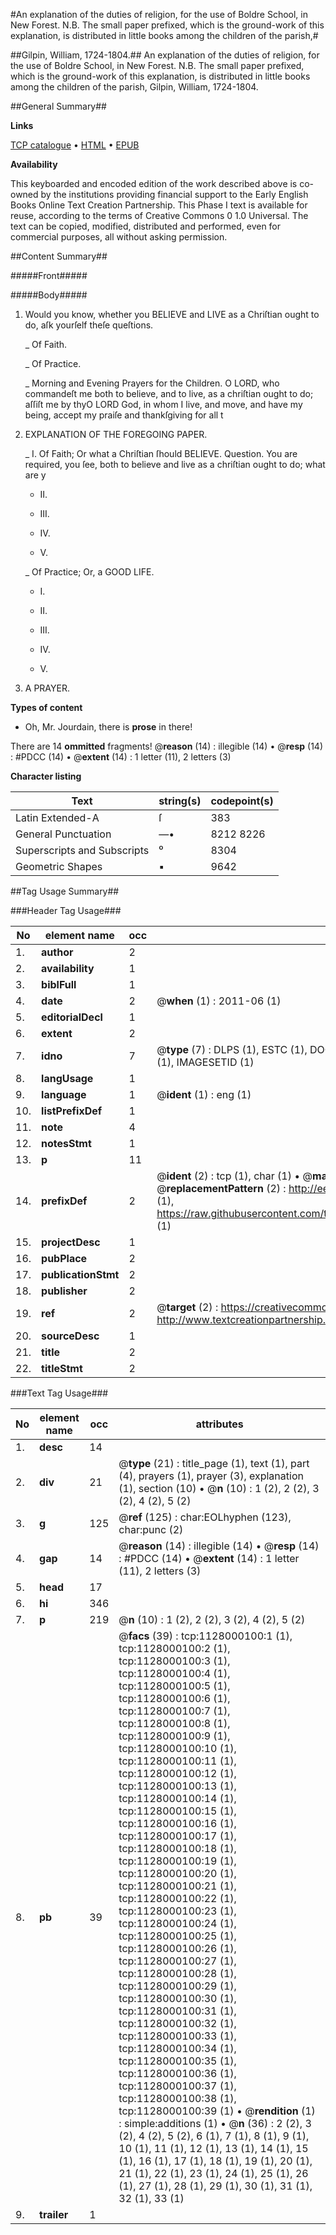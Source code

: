 #An explanation of the duties of religion, for the use of Boldre School, in New Forest. N.B. The small paper prefixed, which is the ground-work of this explanation, is distributed in little books among the children of the parish,#

##Gilpin, William, 1724-1804.##
An explanation of the duties of religion, for the use of Boldre School, in New Forest. N.B. The small paper prefixed, which is the ground-work of this explanation, is distributed in little books among the children of the parish,
Gilpin, William, 1724-1804.

##General Summary##

**Links**

[TCP catalogue](http://www.ota.ox.ac.uk/tcp/)  • 
[HTML](http://tei.it.ox.ac.uk/tcp/Texts-HTML/free/004/004790974.html)  • 
[EPUB](http://tei.it.ox.ac.uk/tcp/Texts-EPUB/free/004/004790974.epub)

**Availability**

This keyboarded and encoded edition of the
	       work described above is co-owned by the institutions
	       providing financial support to the Early English Books
	       Online Text Creation Partnership. This Phase I text is
	       available for reuse, according to the terms of Creative
	       Commons 0 1.0 Universal. The text can be copied,
	       modified, distributed and performed, even for
	       commercial purposes, all without asking permission.


##Content Summary##

#####Front#####

#####Body#####

1. Would you know, whether you BELIEVE and LIVE as a Chriſtian ought to do, aſk yourſelf theſe queſtions.

    _ Of Faith.

    _ Of Practice.

    _ Morning and Evening Prayers for the Children.
O LORD, who commandeſt me both to believe, and to live, as a chriſtian ought to do; aſſiſt me by thyO LORD God, in whom I live, and move, and have my being, accept my praiſe and thankſgiving for all t
1. EXPLANATION OF THE FOREGOING PAPER.

    _ I. Of Faith; Or what a Chriſtian ſhould BELIEVE.
Question. You are required, you ſee, both to believe and live as a chriſtian ought to do; what are y
      * II.

      * III.

      * IV.

      * V.

    _ Of Practice; Or, a GOOD LIFE.

      * I.

      * II.

      * III.

      * IV.

      * V.

1. A PRAYER.

**Types of content**

  * Oh, Mr. Jourdain, there is **prose** in there!

There are 14 **ommitted** fragments! 
 @__reason__ (14) : illegible (14)  •  @__resp__ (14) : #PDCC (14)  •  @__extent__ (14) : 1 letter (11), 2 letters (3)

**Character listing**


|Text|string(s)|codepoint(s)|
|---|---|---|
|Latin Extended-A|ſ|383|
|General Punctuation|—•|8212 8226|
|Superscripts             and Subscripts|⁰|8304|
|Geometric Shapes|▪|9642|

##Tag Usage Summary##

###Header Tag Usage###

|No|element name|occ|attributes|
|---|---|---|---|
|1.|__author__|2||
|2.|__availability__|1||
|3.|__biblFull__|1||
|4.|__date__|2| @__when__ (1) : 2011-06 (1)|
|5.|__editorialDecl__|1||
|6.|__extent__|2||
|7.|__idno__|7| @__type__ (7) : DLPS (1), ESTC (1), DOCNO (1), TCP (1), GALEDOCNO (1), CONTENTSET (1), IMAGESETID (1)|
|8.|__langUsage__|1||
|9.|__language__|1| @__ident__ (1) : eng (1)|
|10.|__listPrefixDef__|1||
|11.|__note__|4||
|12.|__notesStmt__|1||
|13.|__p__|11||
|14.|__prefixDef__|2| @__ident__ (2) : tcp (1), char (1)  •  @__matchPattern__ (2) : ([0-9\-]+):([0-9IVX]+) (1), (.+) (1)  •  @__replacementPattern__ (2) : http://eebo.chadwyck.com/downloadtiff?vid=$1&page=$2 (1), https://raw.githubusercontent.com/textcreationpartnership/Texts/master/tcpchars.xml#$1 (1)|
|15.|__projectDesc__|1||
|16.|__pubPlace__|2||
|17.|__publicationStmt__|2||
|18.|__publisher__|2||
|19.|__ref__|2| @__target__ (2) : https://creativecommons.org/publicdomain/zero/1.0/ (1), http://www.textcreationpartnership.org/docs/. (1)|
|20.|__sourceDesc__|1||
|21.|__title__|2||
|22.|__titleStmt__|2||


###Text Tag Usage###

|No|element name|occ|attributes|
|---|---|---|---|
|1.|__desc__|14||
|2.|__div__|21| @__type__ (21) : title_page (1), text (1), part (4), prayers (1), prayer (3), explanation (1), section (10)  •  @__n__ (10) : 1 (2), 2 (2), 3 (2), 4 (2), 5 (2)|
|3.|__g__|125| @__ref__ (125) : char:EOLhyphen (123), char:punc (2)|
|4.|__gap__|14| @__reason__ (14) : illegible (14)  •  @__resp__ (14) : #PDCC (14)  •  @__extent__ (14) : 1 letter (11), 2 letters (3)|
|5.|__head__|17||
|6.|__hi__|346||
|7.|__p__|219| @__n__ (10) : 1 (2), 2 (2), 3 (2), 4 (2), 5 (2)|
|8.|__pb__|39| @__facs__ (39) : tcp:1128000100:1 (1), tcp:1128000100:2 (1), tcp:1128000100:3 (1), tcp:1128000100:4 (1), tcp:1128000100:5 (1), tcp:1128000100:6 (1), tcp:1128000100:7 (1), tcp:1128000100:8 (1), tcp:1128000100:9 (1), tcp:1128000100:10 (1), tcp:1128000100:11 (1), tcp:1128000100:12 (1), tcp:1128000100:13 (1), tcp:1128000100:14 (1), tcp:1128000100:15 (1), tcp:1128000100:16 (1), tcp:1128000100:17 (1), tcp:1128000100:18 (1), tcp:1128000100:19 (1), tcp:1128000100:20 (1), tcp:1128000100:21 (1), tcp:1128000100:22 (1), tcp:1128000100:23 (1), tcp:1128000100:24 (1), tcp:1128000100:25 (1), tcp:1128000100:26 (1), tcp:1128000100:27 (1), tcp:1128000100:28 (1), tcp:1128000100:29 (1), tcp:1128000100:30 (1), tcp:1128000100:31 (1), tcp:1128000100:32 (1), tcp:1128000100:33 (1), tcp:1128000100:34 (1), tcp:1128000100:35 (1), tcp:1128000100:36 (1), tcp:1128000100:37 (1), tcp:1128000100:38 (1), tcp:1128000100:39 (1)  •  @__rendition__ (1) : simple:additions (1)  •  @__n__ (36) : 2 (2), 3 (2), 4 (2), 5 (2), 6 (1), 7 (1), 8 (1), 9 (1), 10 (1), 11 (1), 12 (1), 13 (1), 14 (1), 15 (1), 16 (1), 17 (1), 18 (1), 19 (1), 20 (1), 21 (1), 22 (1), 23 (1), 24 (1), 25 (1), 26 (1), 27 (1), 28 (1), 29 (1), 30 (1), 31 (1), 32 (1), 33 (1)|
|9.|__trailer__|1||
